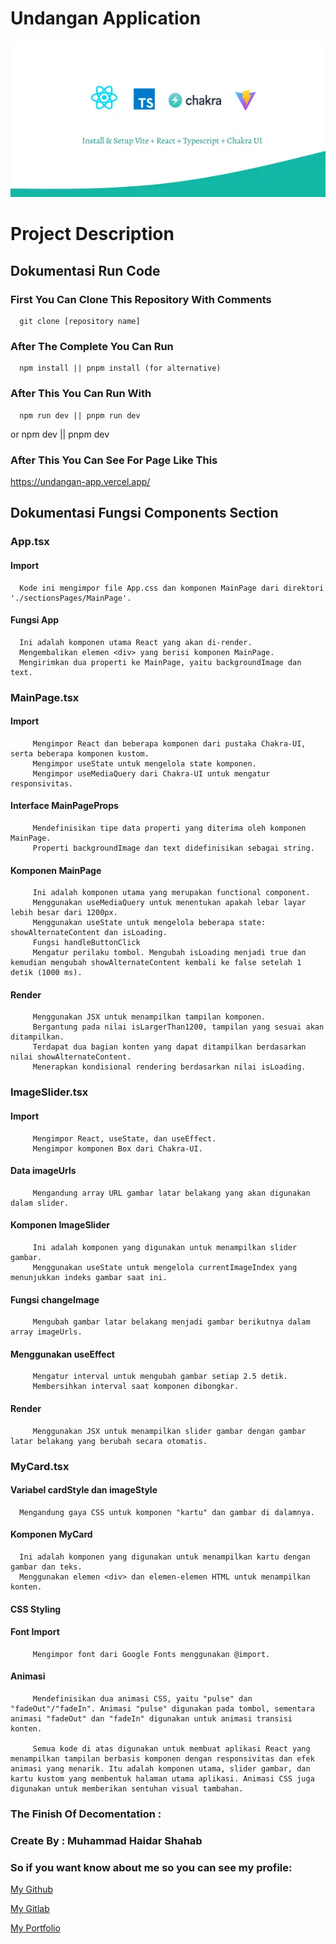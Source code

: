 
# Undangan Application

<p align="center">
<img src="public/assets-dokumentasi/header.png" alt="" />
</p>

# Project Description

## Dokumentasi Run Code

### First You Can Clone This Repository With Comments

      git clone [repository name]

### After The Complete You Can Run

      npm install || pnpm install (for alternative)

### After This You Can Run With

      npm run dev || pnpm run dev
   or
      npm dev || pnpm dev

### After This You Can See For Page Like This

<a href="https://undangan-app.vercel.app/">https://undangan-app.vercel.app/</a>


## Dokumentasi Fungsi Components Section

### App.tsx

#### Import

      Kode ini mengimpor file App.css dan komponen MainPage dari direktori './sectionsPages/MainPage'.

#### Fungsi App

      Ini adalah komponen utama React yang akan di-render.
      Mengembalikan elemen <div> yang berisi komponen MainPage.
      Mengirimkan dua properti ke MainPage, yaitu backgroundImage dan text.

### MainPage.tsx

#### Import

         Mengimpor React dan beberapa komponen dari pustaka Chakra-UI, serta beberapa komponen kustom.
         Mengimpor useState untuk mengelola state komponen.
         Mengimpor useMediaQuery dari Chakra-UI untuk mengatur responsivitas.

#### Interface MainPageProps

         Mendefinisikan tipe data properti yang diterima oleh komponen MainPage.
         Properti backgroundImage dan text didefinisikan sebagai string.

#### Komponen MainPage

         Ini adalah komponen utama yang merupakan functional component.
         Menggunakan useMediaQuery untuk menentukan apakah lebar layar lebih besar dari 1200px.
         Menggunakan useState untuk mengelola beberapa state: showAlternateContent dan isLoading.
         Fungsi handleButtonClick
         Mengatur perilaku tombol. Mengubah isLoading menjadi true dan kemudian mengubah showAlternateContent kembali ke false setelah 1 detik (1000 ms).

#### Render

         Menggunakan JSX untuk menampilkan tampilan komponen.
         Bergantung pada nilai isLargerThan1200, tampilan yang sesuai akan ditampilkan.
         Terdapat dua bagian konten yang dapat ditampilkan berdasarkan nilai showAlternateContent.
         Menerapkan kondisional rendering berdasarkan nilai isLoading.

### ImageSlider.tsx

#### Import

         Mengimpor React, useState, dan useEffect.
         Mengimpor komponen Box dari Chakra-UI.

#### Data imageUrls

         Mengandung array URL gambar latar belakang yang akan digunakan dalam slider.

#### Komponen ImageSlider

         Ini adalah komponen yang digunakan untuk menampilkan slider gambar.
         Menggunakan useState untuk mengelola currentImageIndex yang menunjukkan indeks gambar saat ini.

#### Fungsi changeImage

         Mengubah gambar latar belakang menjadi gambar berikutnya dalam array imageUrls.

#### Menggunakan useEffect

         Mengatur interval untuk mengubah gambar setiap 2.5 detik.
         Membersihkan interval saat komponen dibongkar.

#### Render

         Menggunakan JSX untuk menampilkan slider gambar dengan gambar latar belakang yang berubah secara otomatis.

### MyCard.tsx

#### Variabel cardStyle dan imageStyle

      Mengandung gaya CSS untuk komponen "kartu" dan gambar di dalamnya.

#### Komponen MyCard

      Ini adalah komponen yang digunakan untuk menampilkan kartu dengan gambar dan teks.
      Menggunakan elemen <div> dan elemen-elemen HTML untuk menampilkan konten.

#### CSS Styling

   #### Font Import
         Mengimpor font dari Google Fonts menggunakan @import.

   #### Animasi
         Mendefinisikan dua animasi CSS, yaitu "pulse" dan "fadeOut"/"fadeIn". Animasi "pulse" digunakan pada tombol, sementara animasi "fadeOut" dan "fadeIn" digunakan untuk animasi transisi konten.
                  
         Semua kode di atas digunakan untuk membuat aplikasi React yang menampilkan tampilan berbasis komponen dengan responsivitas dan efek animasi yang menarik. Itu adalah komponen utama, slider gambar, dan kartu kustom yang membentuk halaman utama aplikasi. Animasi CSS juga digunakan untuk memberikan sentuhan visual tambahan.


### The Finish Of Decomentation :

### Create By : Muhammad Haidar Shahab

### So if you want know about me so you can see my profile:

[My Github](https://github.com/haidar180202) 

[My Gitlab](https://gitlab.com/haidar1802/myapp)

[My Portfolio](https://profile-muhammad-haidar-shahab.netlify.app/)

